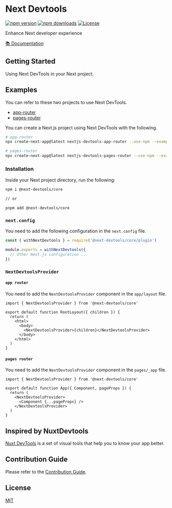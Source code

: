 # Next Devtools

[![npm version][npm-version-src]][npm-version-href]
[![npm downloads][npm-downloads-src]][npm-downloads-href]
[![License][license-src]][license-href]

<p>
Enhance Next developer experience
</p>

<p>
  <a href="https://next-devtools.vercel.app/">📚 Documentation</a>
</p>

## Getting Started

Using Next DevTools in your Next project.

## Examples

You can refer to these two projects to use Next DevTools.

- [app-router](./examples/app-router/)
- [pages-router](./examples/pages-router/)

You can create a Next.js project using Next DevTools with the following.

```bash
# app-router
npx create-next-app@latest nextjs-devtools-app-router --use-npm --example "https://github.com/xinyao27/next-devtools/tree/main/examples/app-router"

# pages-router
npx create-next-app@latest nextjs-devtools-pages-router --use-npm --example "https://github.com/xinyao27/next-devtools/tree/main/examples/pages-router"
```

### Installation

Inside your Next project directory, run the following:

```bash
npm i @next-devtools/core

// or

pnpm add @next-devtools/core
```

### `next.config`

You need to add the following configuration in the `next.config` file.

```js
const { withNextDevtools } = require('@next-devtools/core/plugin')

module.exports = withNextDevtools({
  // Other Next.js configuration ...
})
```

### `NextDevtoolsProvider`

#### `app router`

You need to add the `NextDevtoolsProvider` component in the `app/layout` file.

```tsx
import { NextDevtoolsProvider } from '@next-devtools/core'

export default function RootLayout({ children }) {
  return (
    <html>
      <body>
        <NextDevtoolsProvider>{children}</NextDevtoolsProvider>
      </body>
    </html>
  )
}
```

#### `pages router`

You need to add the `NextDevtoolsProvider` component in the `pages/_app` file.

```tsx
import { NextDevtoolsProvider } from '@next-devtools/core'

export default function App({ Component, pageProps }) {
  return (
    <NextDevtoolsProvider>
      <Component {...pageProps} />
    </NextDevtoolsProvider>
  )
}
```

## Inspired by NuxtDevtools

[Nuxt DevTools](https://github.com/nuxt/devtools) is a set of visual tools that help you to know your app better.

## Contribution Guide

Please refer to the [Contribution Guide](https://next-devtools.vercel.app/guide/contributing).

## License

[MIT](./LICENSE)

<!-- Badges -->

[npm-version-src]: https://img.shields.io/npm/v/@next-devtools/core/latest.svg?style=flat&colorA=111111&colorB=ffffff
[npm-version-href]: https://npmjs.com/package/@next-devtools/core
[npm-downloads-src]: https://img.shields.io/npm/dt/@next-devtools/core.svg?style=flat&colorA=111111&colorB=ffffff
[npm-downloads-href]: https://npmjs.com/package/@next-devtools/core
[license-src]: https://img.shields.io/npm/l/@next-devtools/core.svg?style=flat&colorA=111111&colorB=ffffff
[license-href]: https://npmjs.com/package/@next-devtools/core
